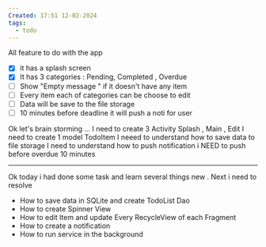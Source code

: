 ```yaml
---
Created: 17:51 12-02-2024
tags:
  - todo
---
```


All feature to do with the app 
- [x] it has a splash screen
- [x] It has 3 categories : Pending, Completed , Overdue 
- [ ] Show "Empty message " if it doesn't have any item
- [ ] Every item each of categories can be choose to edit 
- [ ] Data will be save to the file storage
- [ ] 10 minutes before deadline it will push a noti for user

Ok let's brain storming ...
I need to create 3 Activity Splash , Main , Edit 
I need to create 1 model TodoItem 
I neeed to understand how to save data to file storage
I need to  understand how to push notification 
i NEED to push before overdue 10 minutes



---
Ok today i had done some task and learn several things new .
Next i need to resolve

- How to save data in SQLite and create TodoList Dao
- How to create Spinner View
- How to edit Item and update Every RecycleView of each Fragment
- How to create a notification
- How to run service in the background



